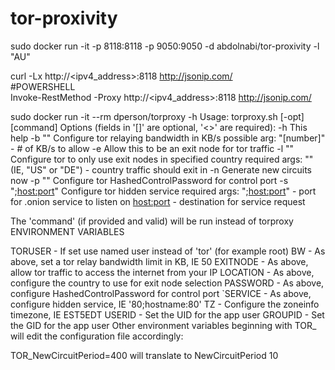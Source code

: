 # tor-proxivity

sudo docker run -it -p 8118:8118 -p 9050:9050 -d abdolnabi/tor-proxivity -l "AU"

curl -Lx http://<ipv4_address>:8118 http://jsonip.com/<br/>
#POWERSHELL<br/>
Invoke-RestMethod -Proxy http://<ipv4_address>:8118 http://jsonip.com/


sudo docker run -it --rm dperson/torproxy -h
Usage: torproxy.sh [-opt] [command]
Options (fields in '[]' are optional, '<>' are required):
    -h          This help
    -b ""       Configure tor relaying bandwidth in KB/s
                possible arg: "[number]" - # of KB/s to allow
    -e          Allow this to be an exit node for tor traffic
    -l "<country>" Configure tor to only use exit nodes in specified country
                required args: "<country>" (IE, "US" or "DE")
                <country> - country traffic should exit in
    -n          Generate new circuits now
    -p "<password>" Configure tor HashedControlPassword for control port
    -s "<port>;<host:port>" Configure tor hidden service
                required args: "<port>;<host:port>"
                <port> - port for .onion service to listen on
                <host:port> - destination for service request

The 'command' (if provided and valid) will be run instead of torproxy
ENVIRONMENT VARIABLES

TORUSER - If set use named user instead of 'tor' (for example root)
BW - As above, set a tor relay bandwidth limit in KB, IE 50
EXITNODE - As above, allow tor traffic to access the internet from your IP
LOCATION - As above, configure the country to use for exit node selection
PASSWORD - As above, configure HashedControlPassword for control port
`SERVICE - As above, configure hidden service, IE '80;hostname:80'
TZ - Configure the zoneinfo timezone, IE EST5EDT
USERID - Set the UID for the app user
GROUPID - Set the GID for the app user
Other environment variables beginning with TOR_ will edit the configuration file accordingly:

TOR_NewCircuitPeriod=400 will translate to NewCircuitPeriod 10
